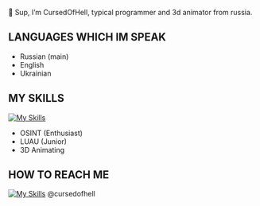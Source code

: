 👋 Sup, I’m CursedOfHell, typical programmer and 3d animator from russia.

## LANGUAGES WHICH IM SPEAK
- Russian (main)
- English
- Ukrainian

## MY SKILLS
[![My Skills](https://skillicons.dev/icons?i=lua,gcp,azure,react,vue&perline=1)](https://skillicons.dev)
- OSINT (Enthusiast)
- LUAU (Junior)
- 3D Animating

## HOW TO REACH ME
[![My Skills](https://skillicons.dev/icons?i=discord&perline=1)](http://discordapp.com/users/578143877110956032) @cursedofhell
